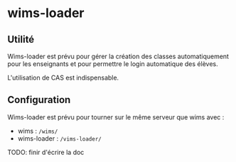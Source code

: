 # wims-loader

## Utilité

Wims-loader est prévu pour gérer la création des classes automatiquement pour les enseignants et pour permettre le login automatique des élèves.

L'utilisation de CAS est indispensable.

## Configuration

Wims-loader est prévu pour tourner sur le même serveur que wims avec :
* wims : `/wims/`
* wims-loader : `/vims-loader/`

TODO: finir d'écrire la doc
